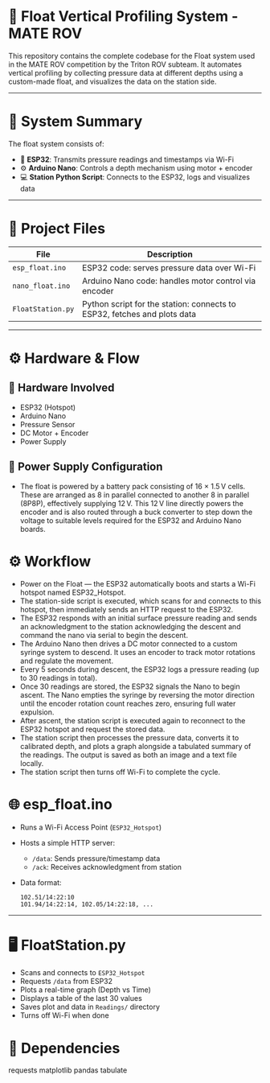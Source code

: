 # 🌊 Float Vertical Profiling System - MATE ROV

This repository contains the complete codebase for the Float system used in the MATE ROV competition by the Triton ROV subteam.
It automates vertical profiling by collecting pressure data at different depths using a custom-made float, and visualizes the data on the station side.

---

# 🧠 System Summary

The float system consists of:
- 📡 **ESP32**: Transmits pressure readings and timestamps via Wi-Fi
- ⚙️ **Arduino Nano**: Controls a depth mechanism using motor + encoder
- 💻 **Station Python Script**: Connects to the ESP32, logs and visualizes data

---

# 📂 Project Files

| File | Description |
|------|-------------|
| `esp_float.ino` | ESP32 code: serves pressure data over Wi-Fi |
| `nano_float.ino` | Arduino Nano code: handles motor control via encoder |
| `FloatStation.py` | Python script for the station: connects to ESP32, fetches and plots data |

---

# ⚙️ Hardware & Flow

## 🔧 Hardware Involved
- ESP32 (Hotspot)
- Arduino Nano
- Pressure Sensor
- DC Motor + Encoder
- Power Supply


## 🔋 Power Supply Configuration
- The float is powered by a battery pack consisting of 16 × 1.5 V cells. These are arranged as 8 in parallel connected to another 8 in parallel (8P8P), effectively supplying 12 V. 
This 12 V line directly powers the encoder and is also routed through a buck converter to step down the voltage to suitable levels required for the ESP32 and Arduino Nano boards.


# ⚙️ Workflow
- Power on the Float — the ESP32 automatically boots and starts a Wi-Fi hotspot named ESP32_Hotspot.
- The station-side script is executed, which scans for and connects to this hotspot, then immediately sends an HTTP request to the ESP32.
- The ESP32 responds with an initial surface pressure reading and sends an acknowledgment to the station acknowledging the descent and command the nano via serial to begin the descent.
- The Arduino Nano then drives a DC motor connected to a custom syringe system to descend. It uses an encoder to track motor rotations and regulate the movement.
- Every 5 seconds during descent, the ESP32 logs a pressure reading (up to 30 readings in total).
- Once 30 readings are stored, the ESP32 signals the Nano to begin ascent. The Nano empties the syringe by reversing the motor direction until the encoder rotation count reaches zero, 
ensuring full water expulsion.
- After ascent, the station script is executed again to reconnect to the ESP32 hotspot and request the stored data.
- The station script then processes the pressure data, converts it to calibrated depth, and plots a graph alongside a tabulated summary of the readings. The output is saved as both an 
image and a text file locally.
- The station script then turns off Wi-Fi to complete the cycle.

# 🌐 esp_float.ino 

- Runs a Wi-Fi Access Point (`ESP32_Hotspot`)
- Hosts a simple HTTP server:
  - `/data`: Sends pressure/timestamp data
  - `/ack`: Receives acknowledgment from station 

- Data format:  
  ```
  102.51/14:22:10
  101.94/14:22:14, 102.05/14:22:18, ...
  ```

---

# 🖥️ FloatStation.py

- Scans and connects to `ESP32_Hotspot`
- Requests `/data` from ESP32
- Plots a real-time graph (Depth vs Time)
- Displays a table of the last 30 values
- Saves plot and data in `Readings/` directory
- Turns off Wi-Fi when done

# 🧪 Dependencies

requests matplotlib pandas tabulate
